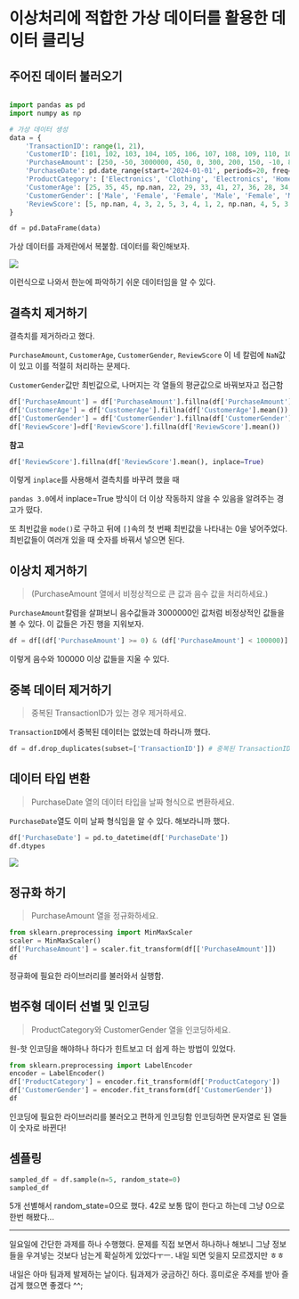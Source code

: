 # 이상처리에 적합한 가상 데이터를 활용한 데이터 클리닝


## 주어진 데이터 불러오기
```python

import pandas as pd
import numpy as np

# 가상 데이터 생성
data = {
    'TransactionID': range(1, 21),
    'CustomerID': [101, 102, 103, 104, 105, 106, 107, 108, 109, 110, 101, 102, 103, 104, 105, 106, 107, 108, 109, 110],
    'PurchaseAmount': [250, -50, 3000000, 450, 0, 300, 200, 150, -10, 800, 50, 75, 400, np.nan, 600, 1000, 20, 5000, 150, 80],
    'PurchaseDate': pd.date_range(start='2024-01-01', periods=20, freq='ME').tolist(),
    'ProductCategory': ['Electronics', 'Clothing', 'Electronics', 'Home', 'Electronics', 'Home', 'Clothing', 'Home', 'Clothing', 'Electronics', 'Electronics', 'Home', 'Clothing', 'Electronics', 'Home', 'Home', 'Clothing', 'Electronics', 'Home', 'Electronics'],
    'CustomerAge': [25, 35, 45, np.nan, 22, 29, 33, 41, 27, 36, 28, 34, 42, 39, 24, 30, 32, 40, 38, 26],
    'CustomerGender': ['Male', 'Female', 'Female', 'Male', 'Female', 'Male', 'Female', np.nan, 'Male', 'Female', 'Male', 'Female', 'Male', 'Female', 'Male', 'Female', 'Male', 'Female', 'Male', 'Female'],
    'ReviewScore': [5, np.nan, 4, 3, 2, 5, 3, 4, 1, 2, np.nan, 4, 5, 3, 4, np.nan, 1, 5, 2, 4]
}

df = pd.DataFrame(data)
```
가상 데이터를 과제란에서 복붙함. 
데이터를 확인해보자.

![](https://velog.velcdn.com/images/gyu_p/post/06307942-6150-4136-bd1d-e0b20def2556/image.png)

이런식으로 나와서 한눈에 파악하기 쉬운 데이터임을 알 수 있다.

## 결측치 제거하기

결측치를 제거하라고 했다.

`PurchaseAmount`, `CustomerAge`, `CustomerGender`, `ReviewScore` 이 네 칼럼에 `NaN`값이 있고 이를 적절히 처리하는 문제다.

`CustomerGender`값만 최빈값으로, 나머지는 각 열들의 평균값으로 바꿔보자고 접근함

```python
df['PurchaseAmount'] = df['PurchaseAmount'].fillna(df['PurchaseAmount'].mean())
df['CustomerAge'] = df['CustomerAge'].fillna(df['CustomerAge'].mean())
df['CustomerGender'] = df['CustomerGender'].fillna(df['CustomerGender'].mode()[0]) # 최빈값 찾기
df['ReviewScore']=df['ReviewScore'].fillna(df['ReviewScore'].mean())
```

**참고**

```python
df['ReviewScore'].fillna(df['ReviewScore'].mean(), inplace=True)
```
이렇게 `inplace`를 사용해서 결측치를 바꾸려 했을 때

 `pandas 3.0`에서 inplace=True 방식이 더 이상 작동하지 않을 수 있음을 알려주는 경고가 떴다.

또 최빈값을 `mode()`로 구하고 뒤에 `[]`속의 첫 번째 최빈값을 나타내는 0을 넣어주었다. 최빈값들이 여러개 있을 때 숫자를 바꿔서 넣으면 된다.
 ## 이상치 제거하기
 
> (PurchaseAmount 열에서 비정상적으로 큰 값과 음수 값을 처리하세요.)
 
`PurchaseAmount`칼럼을 살펴보니 음수값들과 3000000인 값처럼 비정상적인 값들을 볼 수 있다. 이 값들은 가진 행을 지워보자.

```python
df = df[(df['PurchaseAmount'] >= 0) & (df['PurchaseAmount'] < 100000)]
```
이렇게 음수와 100000 이상 값들을 지울 수 있다.

## 중복 데이터 제거하기

>중복된 TransactionID가 있는 경우 제거하세요.

`TransactionID`에서 중복된 데이터는 없었는데 하라니까 했다.

```python
df = df.drop_duplicates(subset=['TransactionID']) # 중복된 TransactionID없는뎅
```

## 데이터 타입 변환

>PurchaseDate 열의 데이터 타입을 날짜 형식으로 변환하세요.

`PurchaseDate`열도 이미 날짜 형식임을 알 수 있다.
해보라니까 했다.

```python
df['PurchaseDate'] = pd.to_datetime(df['PurchaseDate'])
df.dtypes
```

![](https://velog.velcdn.com/images/gyu_p/post/47351236-8945-462c-a14a-7bb515c1adf4/image.png)


## 정규화 하기

>PurchaseAmount 열을 정규화하세요.

```python
from sklearn.preprocessing import MinMaxScaler
scaler = MinMaxScaler()
df['PurchaseAmount'] = scaler.fit_transform(df[['PurchaseAmount']])
df
```
정규화에 필요한 라이브러리를 불러와서 실행함.

## 범주형 데이터 선별 및 인코딩

>ProductCategory와 CustomerGender 열을 인코딩하세요.

원-핫 인코딩을 해야하나 하다가 힌트보고 더 쉽게 하는 방법이 있었다.

```python
from sklearn.preprocessing import LabelEncoder 
encoder = LabelEncoder()
df['ProductCategory'] = encoder.fit_transform(df['ProductCategory'])
df['CustomerGender'] = encoder.fit_transform(df['CustomerGender'])
df
```

인코딩에 필요한 라이브러리를 불러오고 편하게 인코딩함
인코딩하면 문자열로 된 열들이 숫자로 바뀐다!

## 셈플링

```python
sampled_df = df.sample(n=5, random_state=0)
sampled_df
```

5개 선별해서 random_state=0으로 했다. 42로 보통 많이 한다고 하는데 그냥 0으로 한번 해봤다...




***

일요일에 간단한 과제를 하나 수행했다. 문제를 직접 보면서 하나하나 해보니 그냥 정보들을 우겨넣는 것보다 남는게 확실하게 있었다ㅜㅡ. 내일 되면 잊을지 모르겠지만 ㅎㅎ

내일은 아마 팀과제 발제하는 날이다. 팀과제가 궁금하긴 하다. 흥미로운 주제를 받아 즐겁게 했으면 좋겠다 ^^;